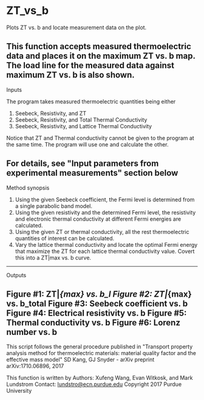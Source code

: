 # ZT_vs_b
Plots ZT vs. b and locate measurement data on the plot.

This function accepts measured thermoelectric data and places it on the
maximum ZT vs. b map. The load line for the measured data against 
maximum ZT vs. b is also shown. 
-----------------------------------------------------------------------
Inputs

The program takes measured thermoelectric quantities being either
1. Seebeck, Resistivity, and ZT
2. Seebeck, Resistivity, and Total Thermal Conductivity
3. Seebeck, Resistivity, and Lattice Thermal Conductivity
   
Notice that ZT and Thermal conductivity cannot be given to the program at the same time. 
The program will use one and calculate the other.

For details, see "Input parameters from experimental measurements" section below
-----------------------------------------------------------------------
Method synopsis

1. Using the given Seebeck coefficient, the Fermi level is determined from a single parabolic
   band model. 
2. Using the given resistivity and the determined Fermi level, the resistivity and electronic 
   thermal conductivity at different Fermi energies are calculated.
3. Using the given ZT or thermal conductivity, all the rest thermoelectric quantities of interest
   can be calculated.
4. Vary the lattice thermal conductivity and locate the optimal Fermi energy that maximize the ZT
   for each lattice thermal conductivity value. Covert this into a ZT|max vs. b curve.
-----------------------------------------------------------------------
Outputs

Figure #1: ZT|_{max} vs. b_l
Figure #2: ZT|_{max} vs. b_total
Figure #3: Seebeck coefficient vs. b
Figure #4: Electrical resistivity vs. b
Figure #5: Thermal conductivity vs. b
Figure #6: Lorenz number vs. b
-----------------------------------------------------------------------
This script follows the general procedure published in
"Transport property analysis method for thermoelectric materials: material quality factor and the effective mass model"
SD Kang, GJ Snyder - arXiv preprint arXiv:1710.06896, 2017

This function is written by
Authors: Xufeng Wang, Evan Witkosk, and Mark Lundstrom
Contact: lundstro@ecn.purdue.edu
Copyright 2017 Purdue University
